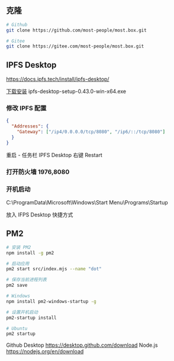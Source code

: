 ## 克隆

```bash
# Github
git clone https://github.com/most-people/most.box.git

# Gitee
git clone https://gitee.com/most-people/most.box.git
```

## IPFS Desktop

https://docs.ipfs.tech/install/ipfs-desktop/

[下载安装](https://github.com/ipfs/ipfs-desktop/releases) ipfs-desktop-setup-0.43.0-win-x64.exe

### 修改 IPFS 配置

```json
{
  "Addresses": {
    "Gateway": ["/ip4/0.0.0.0/tcp/8080", "/ip6/::/tcp/8080"]
  }
}
```

重启 - 任务栏 IPFS Desktop 右键 Restart

### 打开防火墙 1976,8080

### 开机启动

C:\ProgramData\Microsoft\Windows\Start Menu\Programs\Startup

放入 IFPS Desktop 快捷方式

## PM2

```bash
# 安装 PM2
npm install -g pm2

# 启动应用
pm2 start src/index.mjs --name "dot"

# 保存当前进程列表
pm2 save

# Windows
npm install pm2-windows-startup -g

# 设置开机启动
pm2-startup install

# Ubuntu
pm2 startup
```

Github Desktop
https://desktop.github.com/download
Node.js
https://nodejs.org/en/download
